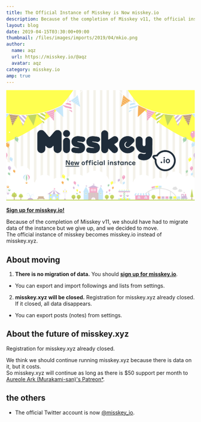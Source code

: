 ```yaml
---
title: The Official Instance of Misskey is Now misskey.io
description: Because of the completion of Misskey v11, the official instance of misskey becomes misskey.io instead of misskey.xyz.
layout: blog
date: 2019-04-15T03:30:00+09:00
thumbnail: /files/images/imports/2019/04/mkio.png
author:
  name: aqz
  url: https://misskey.io/@aqz
  avatar: aqz
category: misskey.io
amp: true
---
```

![misskey.io](/files/images/imports/2019/04/mkio.png)

[**Sign up for misskey.io!**](https://misskey.io)

Because of the completion of Misskey v11, we should have had to migrate data of the instance but we give up, and we decided to move.  
The official instance of misskey becomes misskey.io instead of misskey.xyz.

## About moving
1. **There is no migration of data.** You should [**sign up for misskey.io**](https://misskey.io).
  * You can export and import followings and lists from settings.
2. **misskey.xyz will be closed.** Registration for misskey.xyz already closed.    
   If it closed, all data disappears.
  * You can export posts (notes) from settings.

## About the future of misskey.xyz
Registration for misskey.xyz already closed.

We think we should continue running misskey.xyz because there is data on it, but it costs.  
So misskey.xyz will continue as long as there is $50 support per month to [Aureole Ark (Murakami-san)'s Patreon](https://www.patreon.com/AureoleArk)[*](https://misskey.xyz/notes/5cb3241779d541003afd7e0d).

## the others
- The official Twitter account is now [@misskey_io](https://twitter.com/misskey_io).